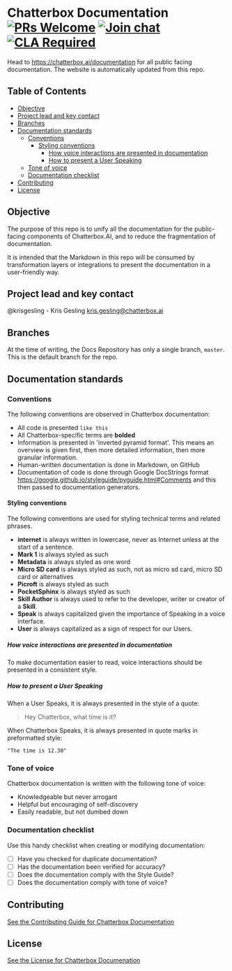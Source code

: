 
Chatterbox Documentation
[![PRs Welcome](https://img.shields.io/badge/PRs-welcome-brightgreen.svg)](http://makeapullrequest.com)
[![Join chat](https://img.shields.io/badge/Mattermost-join_chat-brightgreen.svg)](https://chat.chatterbox.ai/community/channels/documentation)
[![CLA Required](https://img.shields.io/badge/CLA%3F-Required-blue.svg)](https://chatterbox.ai/cla)
==========

Head to https://chatterbox.ai/documentation for all public facing documentation.
The website is automatically updated from this repo.

## Table of Contents
- [Objective](#objective)
- [Project lead and key contact](#project-lead-and-key-contact)
- [Branches](#branches)
- [Documentation standards](#documentation-standards)
  * [Conventions](#conventions)
    + [Styling conventions](#styling-conventions)
      - [How voice interactions are presented in documentation](#how-voice-interactions-are-presented-in-documentation)
      - [How to present a User Speaking](#how-to-present-a-user-speaking)
  * [Tone of voice](#tone-of-voice)
  * [Documentation checklist](#documentation-checklist)
- [Contributing](#contributing)
- [License](#license)

## Objective
The purpose of this repo is to unify all the documentation for the public-facing components of Chatterbox.AI, and to reduce the fragmentation of documentation.

It is intended that the Markdown in this repo will be consumed by transformation layers or integrations to present the documentation in a user-friendly way.

## Project lead and key contact

@krisgesling - Kris Gesling [kris.gesling@chatterbox.ai](mailto:kris.gesling@chatterbox.ai)

## Branches

At the time of writing, the Docs Repository has only a single branch, `master`. This is the default branch for the repo.

## Documentation standards

### Conventions

The following conventions are observed in Chatterbox documentation:

* All code is presented `like this`
* All Chatterbox-specific terms are **bolded**
* Information is presented in 'inverted pyramid format'. This means an overview is given first, then more detailed information, then more granular information.
* Human-written documentation is done in Markdown, on GitHub
* Documentation of code is done through Google DocStrings format https://google.github.io/styleguide/pyguide.html#Comments and this then passed to documentation generators.


#### Styling conventions

The following conventions are used for styling technical terms and related phrases.

* **internet** is always written in lowercase, never as Internet unless at the start of a sentence.
* **Mark 1** is always styled as such
* **Metadata** is always styled as one word
* **Micro SD card** is always styled as such, not as micro sd card, micro SD card or alternatives
* **Picroft** is always styled as such
* **PocketSphinx** is always styled as such
* **Skill Author** is always used to refer to the developer, writer or creator of a **Skill**.
* **Speak** is always capitalized given the importance of Speaking in a voice interface.
* **User** is always capitalized as a sign of respect for our Users.

##### How voice interactions are presented in documentation

To make documentation easier to read, voice interactions should be presented in a consistent style.

##### How to present a User Speaking

When a User Speaks, it is always presented in the style of a quote:

> Hey Chatterbox, what time is it?

When Chatterbox Speaks, it is always presented in quote marks in preformatted style:

`"The time is 12.30"`

### Tone of voice

Chatterbox documentation is written with the following tone of voice:

* Knowledgeable but never arrogant
* Helpful but encouraging of self-discovery
* Easily readable, but not dumbed down

### Documentation checklist

Use this handy checklist when creating or modifying documentation:

- [ ] Have you checked for duplicate documentation?
- [ ] Has the documentation been verified for accuracy?
- [ ] Does the documentation comply with the Style Guide?
- [ ] Does the documentation comply with tone of voice?

## Contributing
[See the Contributing Guide for Chatterbox Documentation](CONTRIBUTING.md)

## License
[See the License for Chatterbox Documenation](LICENSE.md)
